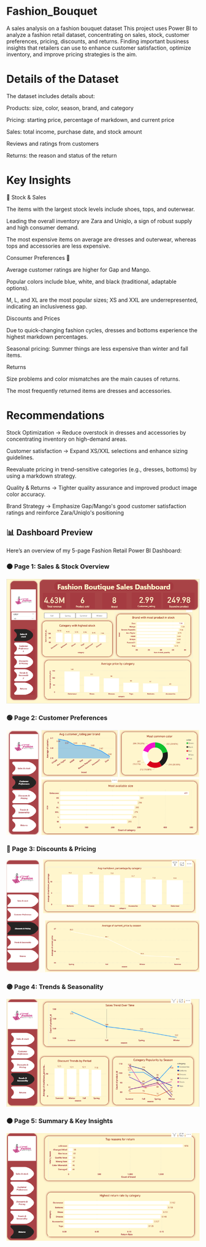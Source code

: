 # Fashion_Bouquet
A sales analysis on a fashion bouquet dataset 
This project uses Power BI to analyze a fashion retail dataset, concentrating on sales, stock, customer preferences, pricing, discounts, and returns.  Finding important business insights that retailers can use to enhance customer satisfaction, optimize inventory, and improve pricing strategies is the aim.

# Details of the Dataset

 The dataset includes details about:

 Products: size, color, season, brand, and category

 Pricing: starting price, percentage of markdown, and current price

 Sales: total income, purchase date, and stock amount

 Reviews and ratings from customers

 Returns: the reason and status of the return

 # Key Insights

🛒 Stock & Sales

The items with the largest stock levels include shoes, tops, and outerwear.

Leading the overall inventory are Zara and Uniqlo, a sign of robust supply and high consumer demand.

The most expensive items on average are dresses and outerwear, whereas tops and accessories are less expensive.

Consumer Preferences 👥

Average customer ratings are higher for Gap and Mango.

Popular colors include blue, white, and black (traditional, adaptable options).

M, L, and XL are the most popular sizes; XS and XXL are underrepresented, indicating an inclusiveness gap.

Discounts and Prices

 Due to quick-changing fashion cycles, dresses and bottoms experience the highest markdown percentages.

 Seasonal pricing: Summer things are less expensive than winter and fall items.

 Returns

 Size problems and color mismatches are the main causes of returns.

 The most frequently returned items are dresses and accessories.


# Recommendations

 Stock Optimization → Reduce overstock in dresses and accessories by concentrating inventory on high-demand areas.

 Customer satisfaction → Expand XS/XXL selections and enhance sizing guidelines.

 Reevaluate pricing in trend-sensitive categories (e.g., dresses, bottoms) by using a markdown strategy.

 Quality & Returns → Tighter quality assurance and improved product image color accuracy.

 Brand Strategy → Emphasize Gap/Mango's good customer satisfaction ratings and reinforce Zara/Uniqlo's positioning

 ## 📊 Dashboard Preview

Here’s an overview of my 5-page Fashion Retail Power BI Dashboard:

### 🟠 Page 1: Sales & Stock Overview
![Page 1](page1_overview.png)

### 🟢 Page 2: Customer Preferences
![Page 2](page2_overview.png)

### 🔵 Page 3: Discounts & Pricing
![Page 3](page3_overview.png)

### 🟣 Page 4: Trends & Seasonality    
![Page 4 ](page4_overview.png)

### 🟤 Page 5: Summary & Key Insights
![Page 5](page5_overview.png)








 
